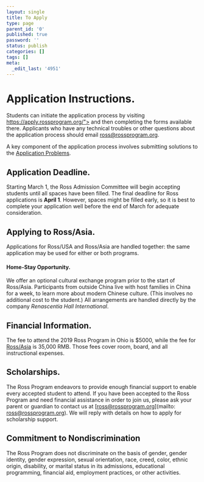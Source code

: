```yaml
---
layout: single
title: To Apply
type: page
parent_id: '0'
published: true
password: ''
status: publish
categories: []
tags: []
meta:
  _edit_last: '4951'
---
```


# Application Instructions.

Students can initiate the application process by visiting <a
href="https://apply.rossprogram.org/">https://apply.rossprogram.org/">
and then completing the forms available there.  Applicants who have
any technical troubles or other questions about the application
process should email <a
href="mailto:ross@rossprogram.org">ross@rossprogram.org</a>.

A key component of the application process involves submitting
solutions to the <a href="application-problems.pdf">Application
Problems</a>.

## Application Deadline.

Starting March 1, the Ross Admission Committee will begin accepting
students until all spaces have been filled.    The final deadline for
Ross applications is <b>April 1</b>. However, spaces might be filled
early, so it is best to complete your application well before the end
of March for adequate consideration.
  
## Applying to Ross/Asia.

Applications for Ross/USA and Ross/Asia are handled together: the same
application may be used for either or both programs.

#### Home-Stay Opportunity. 

We offer an optional cultural exchange program prior to the start of
Ross/Asia.   Participants from outside China live with host families
in China for a week, to learn more about modern Chinese culture. (This
involves no additional cost to the student.)  All arrangements are
handled directly by the company _Renascentia Hall International_.

## Financial Information.

The fee to attend the 2019 Ross Program in Ohio is $5000, while the
fee for [Ross/Asia](http://www.rossmathasia.org/index_english.jsp) is
35,000 RMB.  Those fees cover room, board, and all instructional
expenses.

## Scholarships.

The Ross Program endeavors to provide enough financial support to
enable every accepted student to attend. If you have been accepted to
the Ross Program and need financial assistance in order to join us,
please ask your parent or guardian to contact us at
[ross@rossprogram.org](mailto: ross@rossprogram.org). We will reply
with details on how to apply for scholarship support.

## Commitment to Nondiscrimination

The Ross Program does not discriminate on the basis of gender, gender
identity, gender expression, sexual orientation, race, creed, color,
ethnic origin, disability, or marital status in its admissions,
educational programming, financial aid, employment practices, or other
activities.

<br/>
<br/>
<br/>
<br/>
<br/>
